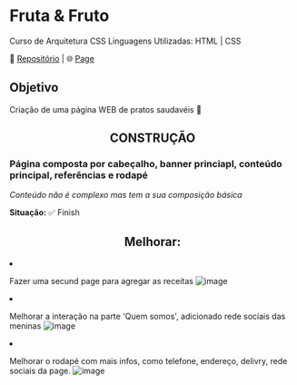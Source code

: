 #                            Fruta & Fruto
 Curso de Arquitetura CSS
 Linguagens Utilizadas: HTML | CSS

 📃 <a href='https://github.com/Melo-Luisa/Fruta_e_Fruto'>Repositório</a> | 🌐 <a href='https://melo-luisa.github.io/Fruta_e_Fruto/'>Page</a> 
 
 <h2>Objetivo</h2>
 <p>Criação de uma página WEB de pratos saudavéis 🥝</p>
 
 <h2 align="center">CONSTRUÇÃO</h2>
<h3>Página composta por cabeçalho, banner princiapl, conteúdo principal, referências e rodapé</h3>
<em>Conteúdo não é complexo mas tem a sua composição básica</em>

<strong>Situação:</strong>
✅ Finish

<h2 align="center">Melhorar:</h2

- Fazer uma secund page para agregar as receitas
![image](https://user-images.githubusercontent.com/97964206/206586111-9d55d613-c685-4c29-88c0-efa1ac1ca6ef.png)<br>

- Melhorar a interação na parte 'Quem somos', adicionado rede sociais das meninas
![image](https://user-images.githubusercontent.com/97964206/206586234-27d832ed-0c2c-48f9-9ee0-eb05ce7b9edf.png)<br>

- Melhorar o rodapé com mais infos, como telefone, endereço, delivry, rede sociais da page.
![image](https://user-images.githubusercontent.com/97964206/206586450-aa4023df-946d-4694-839c-95e124deb9f3.png)



 

 
